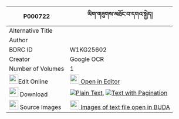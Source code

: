 |P000722|ཡིག་གཟུགས་མཐོང་བ་དགའ་སྐྱེད། 
| --- | --- 
|Alternative Title |
|Author | 
|BDRC ID | W1KG25602
|Creator | Google OCR
|Number of Volumes| 1
|<img width="25" src="https://img.icons8.com/color/25/000000/edit-property.png">Edit Online| [<img width="25" src="https://avatars.githubusercontent.com/u/45091458?s=200&v=4"> Open in Editor](http://editor.openpecha.org/P000722)
|<img width="25" src="https://img.icons8.com/fluent/48/000000/download-2.png"/>  Download | [![](https://img.icons8.com/color/20/000000/txt.png)Plain Text](https://github.com/Openpecha/P000722/releases/download/v1/yikzuk_tongwa_ga_kye_plain_P000722.zip), [![](https://img.icons8.com/color/20/000000/txt.png)Text with Pagination](https://github.com/Openpecha/P000722/releases/download/v1/yikzuk_tongwa_ga_kye_pages_P000722.zip)
|<img width="25" src="https://img.icons8.com/plasticine/100/000000/pictures-folder.png"/>  Source Images | [<img width="25" src="https://library.bdrc.io/icons/BUDA-small.svg"> Images of text file open in BUDA](https://library.bdrc.io/show/bdr:W1KG25602)